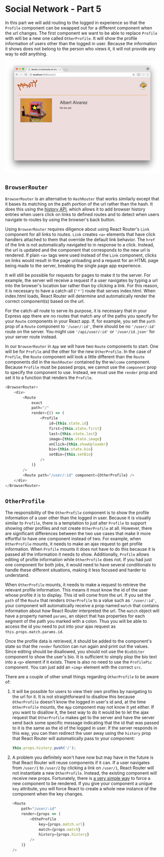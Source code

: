 # Social Network - Part 5

In this part we will add routing to the logged in experience so that the `Profile` component can be swapped out for a different component when the url changes. The first component we want to be able to replace `Profile` with will be a new one called `OtherProfile`. It will show the profile information of users other than the logged in user. Because the information it shows does not belong to the person who views it, it will not provide any way to edit anything.

![OPP](munity.png)

## `BrowserRouter`
`BrowserRouter` is an alternative to `HashRouter` that works similarly except that it bases its matching on the path portion of the url rather than the hash. It does this using the [history API](https://developer.mozilla.org/en-US/docs/Web/API/History_API#Adding_and_modifying_history_entries), which allows it to add browser history entries when users click on links to defined routes and to detect when users navigate to routes by using the browser's back button.

Using `BrowserRouter` requires diligence about using React Router's `Link` component for all links to routes. `Link` creates `<a>` elements that have click handlers attached to them that override the default link behavior. The `href` of the link is not automatically navigated to in response to a click. Instead, the url is updated and the component that corresponds to the new url is rendered. If plain `<a>` tags were used instead of the `Link` component, clicks on links would result in the page unloading and a request for an HTML page being made to the server, breaking the single page app experience.

It will still be possible for requests for pages to make it to the server. For example, the server will receive a request if a user navigates by typing a url into the browser's location bar rather than by clicking a link. For this reason, it is necessary to have a catch-all (`'*'`) route that serves index.html. When index.html loads, React Router will determine and automatically render the correct component(s) based on the url.

For the catch-all route to serve its purpose, it is necessary that in your Express app there are no routes that match any of the paths you specify for your `Route` components in your React app. If, for example, you set the `path` prop of a `Route` component to `'/user/:id'`, there should be no `'/user/:id'` route on the server. You might use `'/api/user/:id'` or `'/user/id.json'` for your server route instead.

In our `BrowserRouter` in `App` we will have two `Route` components to start. One will be for `Profile` and the other for the new `OtherProfile`. In the case of `Profile`, the `Route` component will look a little different than the `Route` components did in the `HashRouter` contained by the `Welcome` component. Because `Profile` must be passed props, we cannot use the `component` prop to specify the component to use. Instead, we must use the `render` prop and set it to a function that renders the `Profile`.

```js
<BrowserRouter>
    <div>
        <Route
            exact
            path="/"
            render={() => (
                <Profile
                    id={this.state.id}
                    first={this.state.first}
                    last={this.state.last}
                    image={this.state.image}
                    onClick={this.showUploader}
                    bio={this.state.bio}
                    setBio={this.setBio}
                />
            )}
        />
        <Route path="/user/:id" component={OtherProfile} />
    </div>
</BrowserRouter>
```

## `OtherProfile`

The responsibility of the `OtherProfile` component is to show the profile information of a user other than the logged in user. Because it is visually similar to `Profile`, there is a temptation to just alter `Profile` to support showing other profiles and not create `OtherProfile` at all. However, there are significant differences between the two use cases that make it more effortful to have one component instead of two. For example, when `OtherProfile` mounts, it needs to make an ajax request to get profile information. When `Profile` mounts it does not have to do this because it is passed all the information it needs to show. Additionally, `Profile` allows editing of profile information while `OtherProfile` does not. If you had just one component for both jobs, it would need to have several conditionals to handle these different situations, making it less focused and harder to understand.

When `OtherProfile` mounts, it needs to make a request to retrieve the relevant profile information. This means it must know the id of the user whose profile it is to display. This id will come from the url. If you set the `path` of the `Route` that renders `OtherProfile` to a value such as `'/user/:id'`, your component will automatically receive a prop named `match` that contains information about how React Router interpreted the url. The `match` object will have a property named `params`, an object that has properties for each segment of the path you marked with a colon. Thus you will be able to access the id you need to put into your ajax request as `this.props.match.params.id`.

Once the profile data is retrieved, it should be added to the component's state so that the `render` function can run again and print out the values. Since editing should be disallowed, you should not use the `BioEditor` component to show the user's bio. It is sufficient to simply plop the bio text into a `<p>` element if it exists. There is also no need to use the `ProfilePic` component. You can just add an `<img>` element with the correct `src`.

There are a couple of other small things regarding `OtherProfile` to be aware of:

1. It will be possible for users to view their own profiles by navigating to the url for it. It is not straightforward to disallow this because `OtherProfile` doesn't know the logged in user's id and, at the time `OtherProfile` mounts, the `App` component may not know it yet either. If you want to disallow it, the best way to do it would be to let the ajax request that `OtherProfile` makes get to the server and have the server send back some specific message indicating that the id that was passed to it is the same as the id of the logged in user. If the server responds in this way, you can then redirect the user away using the `history` prop that React Router will automatically pass to your component:

    ```js
    this.props.history.push('/');
    ```
2. A problem you definitely won't have now but may have in the future is that React Router will reuse components if it can. If a user navigates from `/user/1` to `/user/2` by clicking a link on `/user/1`, React Router will not instantiate a new `OtherProfile`. Instead, the existing component will receive new props. Fortunately, there is [a very simple way](https://reactjs.org/blog/2018/06/07/you-probably-dont-need-derived-state.html#recommendation-fully-uncontrolled-component-with-a-key) to force a new component to be rendered. If you give your component a unique `key` attribute, you will force React to create a whole new instance of the component when the key changes.
    ```js
    <Route
        path="/user/:id"
        render={props => (
            <OtheProfile
                key={props.match.url}
                match={props.match}
                history={props.history}
            />
        )}
    />
    ```
